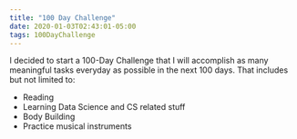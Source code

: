 ```yaml
---
title: "100 Day Challenge"
date: 2020-01-03T02:43:01-05:00
tags: 100DayChallenge
---
```


I decided to start a 100-Day Challenge that I will accomplish as many meaningful tasks everyday as possible in the next 100 days.
That includes but not limited to:

- Reading
- Learning Data Science and CS related stuff
- Body Building
- Practice musical instruments

